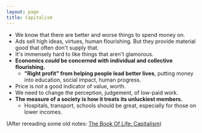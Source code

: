 ```yaml
---
layout: page
title: Capitalism
---
```



- We know that there are better and worse things to spend money on.
- Ads sell high ideas, virtues, human flourishing. But they provide material good that often don't supply that.
- It's immensely hard to like things that aren't glamorous.
- **Economics *could* be concerned with individual and collective flourishing.**
	- **"Right profit" from helping people lead better lives**, putting money into education, social impact, human progress.
- Price is not a good indicator of value, worth.
- We need to change the perception, judgement, of low-paid work.
- **The measure of a society is how it treats its unluckiest members.**
	- Hospitals, transport, schools should be great, especially for those on lower incomes.


(After rereading some old notes: [The Book Of Life: Capitalism](/notes/#the-book-of-life-capitalism))